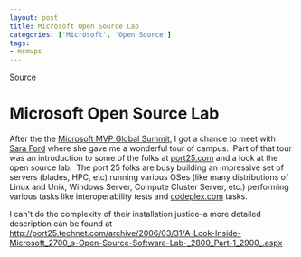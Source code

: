 ```yaml
---
layout: post
title: Microsoft Open Source Lab
categories: ['Microsoft', 'Open Source']
tags:
- msmvps
---
```

[Source](http://blogs.msmvps.com/peterritchie/2007/03/16/microsoft-open-source-lab/ "Permalink to Microsoft Open Source Lab")

# Microsoft Open Source Lab

After the the [Microsoft MVP Global Summit][1], I got a chance to meet with [Sara Ford][2] where she gave me a wonderful tour of campus.  Part of that tour was an introduction to some of the folks at [port25.com][3] and a look at the open source lab.  The port 25 folks are busy building an impressive set of servers (blades, HPC, etc) running various OSes (like many distributions of Linux and Unix, Windows Server, Compute Cluster Server, etc.) performing various tasks like interoperability tests and [codeplex.com][4] tasks.  

I can't do the complexity of their installation justice–a more detailed description can be found at <http://port25.technet.com/archive/2006/03/31/A-Look-Inside-Microsoft_2700_s-Open-Source-Software-Lab-_2800_Part-1_2900_.aspx>

[1]: http://msmvps.com/blogs/peterritchie/archive/2007/03/15/microsoft-2007-mvp-global-summit.aspx
[2]: http://blogs.msdn.com/saraford/
[3]: http://port25.technet.com/
[4]: http://www.codeplex.com/


